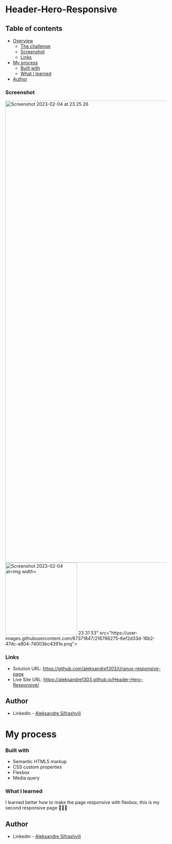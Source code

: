 # Header-Hero-Responsive


## Table of contents

- [Overview](#overview)
  - [The challenge](#the-challenge)
  - [Screenshot](#screenshot)
  - [Links](#links)
- [My process](#my-process)
  - [Built with](#built-with)
  - [What I learned](#what-i-learned)
- [Author](#author)


### Screenshot

<img width="1437" alt="Screenshot 2023-02-04 at 23 25 26" src="https://user-images.githubusercontent.com/67371847/216786074-591fc8ac-7f65-454f-a6a6-bff8826d0fe9.png">
<img width="224" alt="Screenshot 2023-02-04 at<img width="382" alt="Screenshot 2023-02-04 at 23 39 07" src="https://user-images.githubusercontent.com/67371847/216786597-723353d9-5de2-4064-8654-3e35c0b0d408.png">
 23 31 53" src="https://user-images.githubusercontent.com/67371847/216786275-6ef2d33d-16b2-47dc-a804-74003bc4391e.png"> 



### Links

- Solution URL:  https://github.com/aleksandre1303/Uranus-responsive-page
- Live Site URL: https://aleksandre1303.github.io/Header-Hero-Responsive/


## Author

- Linkedin - [Aleksandre Sifrashvili](https://www.linkedin.com/in/aleksandre-sifrashvili-3673a2214/)


# My process

### Built with

- Semantic HTML5 markup
- CSS custom properties
- Flexbox
- Media query


### What I learned

I learned better how to make the page responsive with flexbox, 
this is my second responsive page 🚀🚀✊


## Author

- Linkedin - [Aleksandre Sifrashvili](https://www.linkedin.com/in/aleksandre-sifrashvili-3673a2214/)
